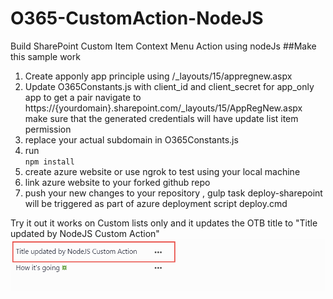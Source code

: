 # O365-CustomAction-NodeJS
Build SharePoint Custom Item Context Menu Action using nodeJs
##Make this sample work
1. Create apponly app principle using /_layouts/15/appregnew.aspx
2. Update O365Constants.js with client_id and client_secret for app_only app to get a pair navigate to https://{yourdomain}.sharepoint.com/_layouts/15/AppRegNew.aspx 
make sure that the generated credentials will have update list item permission
4. replace your actual subdomain in O365Constants.js
5. run <br/><code>npm install</code><br/>
6. create azure website or use ngrok to test using your local machine
7. link azure website to your forked github repo 
8. push your new changes to your repository , gulp task deploy-sharepoint will be triggered as part of azure deployment script deploy.cmd

Try it out it works on Custom lists only and it updates the OTB title to "Title updated by NodeJS Custom Action"
![example](./example.png)